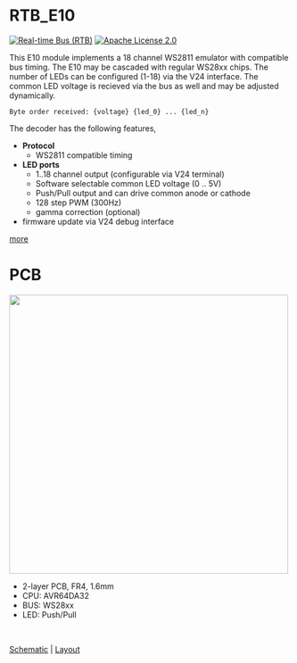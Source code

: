 # RTB_E10
[![Real-time Bus (RTB)](https://img.shields.io/badge/RTB_Project-FF6699)](https://www.rtb4dcc.de)
[![Apache License 2.0](https://img.shields.io/badge/license-Apache%20License%202.0-blue)](https://www.apache.org/licenses/LICENSE-2.0)

This E10 module implements a 18 channel WS2811 emulator with compatible bus timing. The E10 may be cascaded with regular WS28xx chips. The number of LEDs can be configured (1-18) via the V24 interface. The common LED voltage is recieved via the bus as well and may be adjusted dynamically.

```
Byte order received: {voltage} {led_0} ... {led_n}
```

The decoder has the following features,
- **Protocol**
  - WS2811 compatible timing
- **LED ports**
  - 1..18 channel output (configurable via V24 terminal)
  - Software selectable common LED voltage (0 .. 5V)
  - Push/Pull output and can drive common anode or cathode
  - 128 step PWM (300Hz)
  - gamma correction (optional)
- firmware update via V24 debug interface

[more](https://rtb4dcc.de/hardware/modules/e10/)

# PCB
<img src="https://rtb4dcc.de/wp-content/uploads/2024/01/E10_1-1.png" width=500>

- 2-layer PCB, FR4, 1.6mm
- CPU: AVR64DA32
- BUS: WS28xx
- LED: Push/Pull
<br>

[Schematic](doc/E10_schematic.pdf) | [Layout](doc/E10_layout.pdf)
